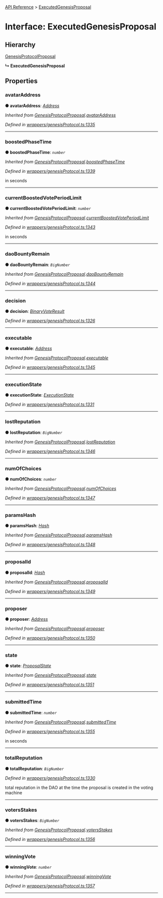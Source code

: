 [API Reference](../README.md) > [ExecutedGenesisProposal](../interfaces/ExecutedGenesisProposal.md)



# Interface: ExecutedGenesisProposal

## Hierarchy


 [GenesisProtocolProposal](GenesisProtocolProposal.md)

**↳ ExecutedGenesisProposal**








## Properties
<a id="avatarAddress"></a>

###  avatarAddress

**●  avatarAddress**:  *[Address](../#Address)* 

*Inherited from [GenesisProtocolProposal](GenesisProtocolProposal.md).[avatarAddress](GenesisProtocolProposal.md#avatarAddress)*

*Defined in [wrappers/genesisProtocol.ts:1335](https://github.com/daostack/arc.js/blob/f343aa24/lib/wrappers/genesisProtocol.ts#L1335)*





___

<a id="boostedPhaseTime"></a>

###  boostedPhaseTime

**●  boostedPhaseTime**:  *`number`* 

*Inherited from [GenesisProtocolProposal](GenesisProtocolProposal.md).[boostedPhaseTime](GenesisProtocolProposal.md#boostedPhaseTime)*

*Defined in [wrappers/genesisProtocol.ts:1339](https://github.com/daostack/arc.js/blob/f343aa24/lib/wrappers/genesisProtocol.ts#L1339)*



in seconds




___

<a id="currentBoostedVotePeriodLimit"></a>

###  currentBoostedVotePeriodLimit

**●  currentBoostedVotePeriodLimit**:  *`number`* 

*Inherited from [GenesisProtocolProposal](GenesisProtocolProposal.md).[currentBoostedVotePeriodLimit](GenesisProtocolProposal.md#currentBoostedVotePeriodLimit)*

*Defined in [wrappers/genesisProtocol.ts:1343](https://github.com/daostack/arc.js/blob/f343aa24/lib/wrappers/genesisProtocol.ts#L1343)*



in seconds




___

<a id="daoBountyRemain"></a>

###  daoBountyRemain

**●  daoBountyRemain**:  *`BigNumber`* 

*Inherited from [GenesisProtocolProposal](GenesisProtocolProposal.md).[daoBountyRemain](GenesisProtocolProposal.md#daoBountyRemain)*

*Defined in [wrappers/genesisProtocol.ts:1344](https://github.com/daostack/arc.js/blob/f343aa24/lib/wrappers/genesisProtocol.ts#L1344)*





___

<a id="decision"></a>

###  decision

**●  decision**:  *[BinaryVoteResult](../enums/BinaryVoteResult.md)* 

*Defined in [wrappers/genesisProtocol.ts:1326](https://github.com/daostack/arc.js/blob/f343aa24/lib/wrappers/genesisProtocol.ts#L1326)*





___

<a id="executable"></a>

###  executable

**●  executable**:  *[Address](../#Address)* 

*Inherited from [GenesisProtocolProposal](GenesisProtocolProposal.md).[executable](GenesisProtocolProposal.md#executable)*

*Defined in [wrappers/genesisProtocol.ts:1345](https://github.com/daostack/arc.js/blob/f343aa24/lib/wrappers/genesisProtocol.ts#L1345)*





___

<a id="executionState"></a>

###  executionState

**●  executionState**:  *[ExecutionState](../enums/ExecutionState.md)* 

*Defined in [wrappers/genesisProtocol.ts:1331](https://github.com/daostack/arc.js/blob/f343aa24/lib/wrappers/genesisProtocol.ts#L1331)*





___

<a id="lostReputation"></a>

###  lostReputation

**●  lostReputation**:  *`BigNumber`* 

*Inherited from [GenesisProtocolProposal](GenesisProtocolProposal.md).[lostReputation](GenesisProtocolProposal.md#lostReputation)*

*Defined in [wrappers/genesisProtocol.ts:1346](https://github.com/daostack/arc.js/blob/f343aa24/lib/wrappers/genesisProtocol.ts#L1346)*





___

<a id="numOfChoices"></a>

###  numOfChoices

**●  numOfChoices**:  *`number`* 

*Inherited from [GenesisProtocolProposal](GenesisProtocolProposal.md).[numOfChoices](GenesisProtocolProposal.md#numOfChoices)*

*Defined in [wrappers/genesisProtocol.ts:1347](https://github.com/daostack/arc.js/blob/f343aa24/lib/wrappers/genesisProtocol.ts#L1347)*





___

<a id="paramsHash"></a>

###  paramsHash

**●  paramsHash**:  *[Hash](../#Hash)* 

*Inherited from [GenesisProtocolProposal](GenesisProtocolProposal.md).[paramsHash](GenesisProtocolProposal.md#paramsHash)*

*Defined in [wrappers/genesisProtocol.ts:1348](https://github.com/daostack/arc.js/blob/f343aa24/lib/wrappers/genesisProtocol.ts#L1348)*





___

<a id="proposalId"></a>

###  proposalId

**●  proposalId**:  *[Hash](../#Hash)* 

*Inherited from [GenesisProtocolProposal](GenesisProtocolProposal.md).[proposalId](GenesisProtocolProposal.md#proposalId)*

*Defined in [wrappers/genesisProtocol.ts:1349](https://github.com/daostack/arc.js/blob/f343aa24/lib/wrappers/genesisProtocol.ts#L1349)*





___

<a id="proposer"></a>

###  proposer

**●  proposer**:  *[Address](../#Address)* 

*Inherited from [GenesisProtocolProposal](GenesisProtocolProposal.md).[proposer](GenesisProtocolProposal.md#proposer)*

*Defined in [wrappers/genesisProtocol.ts:1350](https://github.com/daostack/arc.js/blob/f343aa24/lib/wrappers/genesisProtocol.ts#L1350)*





___

<a id="state"></a>

###  state

**●  state**:  *[ProposalState](../enums/ProposalState.md)* 

*Inherited from [GenesisProtocolProposal](GenesisProtocolProposal.md).[state](GenesisProtocolProposal.md#state)*

*Defined in [wrappers/genesisProtocol.ts:1351](https://github.com/daostack/arc.js/blob/f343aa24/lib/wrappers/genesisProtocol.ts#L1351)*





___

<a id="submittedTime"></a>

###  submittedTime

**●  submittedTime**:  *`number`* 

*Inherited from [GenesisProtocolProposal](GenesisProtocolProposal.md).[submittedTime](GenesisProtocolProposal.md#submittedTime)*

*Defined in [wrappers/genesisProtocol.ts:1355](https://github.com/daostack/arc.js/blob/f343aa24/lib/wrappers/genesisProtocol.ts#L1355)*



in seconds




___

<a id="totalReputation"></a>

###  totalReputation

**●  totalReputation**:  *`BigNumber`* 

*Defined in [wrappers/genesisProtocol.ts:1330](https://github.com/daostack/arc.js/blob/f343aa24/lib/wrappers/genesisProtocol.ts#L1330)*



total reputation in the DAO at the time the proposal is created in the voting machine




___

<a id="votersStakes"></a>

###  votersStakes

**●  votersStakes**:  *`BigNumber`* 

*Inherited from [GenesisProtocolProposal](GenesisProtocolProposal.md).[votersStakes](GenesisProtocolProposal.md#votersStakes)*

*Defined in [wrappers/genesisProtocol.ts:1356](https://github.com/daostack/arc.js/blob/f343aa24/lib/wrappers/genesisProtocol.ts#L1356)*





___

<a id="winningVote"></a>

###  winningVote

**●  winningVote**:  *`number`* 

*Inherited from [GenesisProtocolProposal](GenesisProtocolProposal.md).[winningVote](GenesisProtocolProposal.md#winningVote)*

*Defined in [wrappers/genesisProtocol.ts:1357](https://github.com/daostack/arc.js/blob/f343aa24/lib/wrappers/genesisProtocol.ts#L1357)*





___


